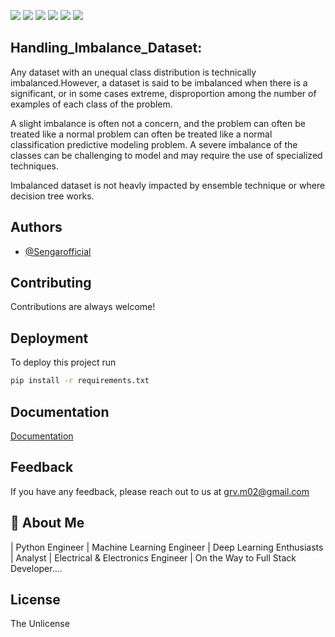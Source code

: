 <p align="left"> <a href="https://www.python.org/" target="blank"><img src="https://img.shields.io/badge/Powered%20by-Python-yellow" /></a> <a href="https://numpy.org/" target="blank"><img src="https://img.shields.io/badge/-Numpy-red" /></a> <a href="https://pandas.pydata.org/" target="blank"><img src="https://img.shields.io/badge/-Pandas-lightgrey" /></a> <a href="https://scikit-learn.org/stable/" target="blank"><img src="https://img.shields.io/badge/-Scikit--Learn-blue" /></a> <a href="https://matplotlib.org/" target="blank"><img src="https://img.shields.io/badge/-Matplotlib-green" /></a> <a href="https://seaborn.pydata.org/" target="blank"><img src="https://img.shields.io/badge/-Seaborn-brightgreen" /></a> </p>

## Handling_Imbalance_Dataset:

Any dataset with an unequal class distribution is technically imbalanced.However, a dataset is said to be imbalanced when there is a significant, or in some cases extreme, disproportion among the number of examples of each class of the problem.

A slight imbalance is often not a concern, and the problem can often be treated like a normal problem can often be treated like a normal classification predictive modeling problem. A severe imbalance of the classes can be challenging to model and may require the use of specialized techniques.

Imbalanced dataset is not heavly impacted by ensemble technique or where decision tree works.

## Authors

- [@Sengarofficial](https://www.github.com/Sengarofficial)


## Contributing

Contributions are always welcome!


## Deployment

To deploy this project run

```bash
pip install -r requirements.txt
```


## Documentation

[Documentation](https://linktodocumentation)


## Feedback

If you have any feedback, please reach out to us at grv.m02@gmail.com


## 🚀 About Me
| Python Engineer | Machine Learning Engineer | Deep Learning Enthusiasts | Analyst | Electrical & Electronics Engineer | On the Way to Full Stack Developer....



## License 

The Unlicense 








